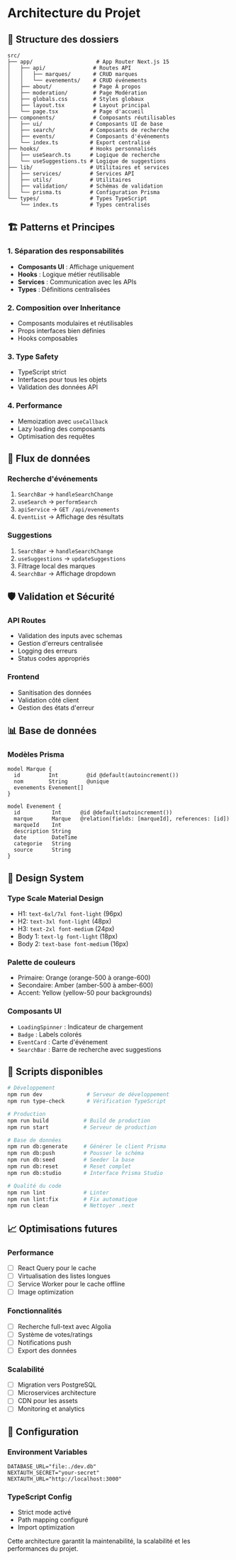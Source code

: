 # Architecture du Projet

## 📁 Structure des dossiers

```
src/
├── app/                    # App Router Next.js 15
│   ├── api/               # Routes API
│   │   ├── marques/       # CRUD marques
│   │   └── evenements/    # CRUD événements
│   ├── about/             # Page À propos
│   ├── moderation/        # Page Modération
│   ├── globals.css        # Styles globaux
│   ├── layout.tsx         # Layout principal
│   └── page.tsx           # Page d'accueil
├── components/            # Composants réutilisables
│   ├── ui/               # Composants UI de base
│   ├── search/           # Composants de recherche
│   ├── events/           # Composants d'événements
│   └── index.ts          # Export centralisé
├── hooks/                # Hooks personnalisés
│   ├── useSearch.ts      # Logique de recherche
│   └── useSuggestions.ts # Logique de suggestions
├── lib/                  # Utilitaires et services
│   ├── services/         # Services API
│   ├── utils/            # Utilitaires
│   ├── validation/       # Schémas de validation
│   └── prisma.ts         # Configuration Prisma
└── types/                # Types TypeScript
    └── index.ts          # Types centralisés
```

## 🏗️ Patterns et Principes

### **1. Séparation des responsabilités**
- **Composants UI** : Affichage uniquement
- **Hooks** : Logique métier réutilisable
- **Services** : Communication avec les APIs
- **Types** : Définitions centralisées

### **2. Composition over Inheritance**
- Composants modulaires et réutilisables
- Props interfaces bien définies
- Hooks composables

### **3. Type Safety**
- TypeScript strict
- Interfaces pour tous les objets
- Validation des données API

### **4. Performance**
- Memoization avec `useCallback`
- Lazy loading des composants
- Optimisation des requêtes

## 🔄 Flux de données

### **Recherche d'événements**
1. `SearchBar` → `handleSearchChange`
2. `useSearch` → `performSearch`
3. `apiService` → `GET /api/evenements`
4. `EventList` → Affichage des résultats

### **Suggestions**
1. `SearchBar` → `handleSearchChange`
2. `useSuggestions` → `updateSuggestions`
3. Filtrage local des marques
4. `SearchBar` → Affichage dropdown

## 🛡️ Validation et Sécurité

### **API Routes**
- Validation des inputs avec schemas
- Gestion d'erreurs centralisée
- Logging des erreurs
- Status codes appropriés

### **Frontend**
- Sanitisation des données
- Validation côté client
- Gestion des états d'erreur

## 📊 Base de données

### **Modèles Prisma**
```prisma
model Marque {
  id         Int         @id @default(autoincrement())
  nom        String      @unique
  evenements Evenement[]
}

model Evenement {
  id          Int      @id @default(autoincrement())
  marque      Marque   @relation(fields: [marqueId], references: [id])
  marqueId    Int
  description String
  date        DateTime
  categorie   String
  source      String
}
```

## 🎨 Design System

### **Type Scale Material Design**
- H1: `text-6xl/7xl font-light` (96px)
- H2: `text-3xl font-light` (48px)
- H3: `text-2xl font-medium` (24px)
- Body 1: `text-lg font-light` (18px)
- Body 2: `text-base font-medium` (16px)

### **Palette de couleurs**
- Primaire: Orange (orange-500 à orange-600)
- Secondaire: Amber (amber-500 à amber-600)
- Accent: Yellow (yellow-50 pour backgrounds)

### **Composants UI**
- `LoadingSpinner` : Indicateur de chargement
- `Badge` : Labels colorés
- `EventCard` : Carte d'événement
- `SearchBar` : Barre de recherche avec suggestions

## 🚀 Scripts disponibles

```bash
# Développement
npm run dev              # Serveur de développement
npm run type-check       # Vérification TypeScript

# Production
npm run build           # Build de production
npm run start           # Serveur de production

# Base de données
npm run db:generate     # Générer le client Prisma
npm run db:push         # Pousser le schéma
npm run db:seed         # Seeder la base
npm run db:reset        # Reset complet
npm run db:studio       # Interface Prisma Studio

# Qualité du code
npm run lint            # Linter
npm run lint:fix        # Fix automatique
npm run clean           # Nettoyer .next
```

## 📈 Optimisations futures

### **Performance**
- [ ] React Query pour le cache
- [ ] Virtualisation des listes longues
- [ ] Service Worker pour le cache offline
- [ ] Image optimization

### **Fonctionnalités**
- [ ] Recherche full-text avec Algolia
- [ ] Système de votes/ratings
- [ ] Notifications push
- [ ] Export des données

### **Scalabilité**
- [ ] Migration vers PostgreSQL
- [ ] Microservices architecture
- [ ] CDN pour les assets
- [ ] Monitoring et analytics

## 🔧 Configuration

### **Environment Variables**
```env
DATABASE_URL="file:./dev.db"
NEXTAUTH_SECRET="your-secret"
NEXTAUTH_URL="http://localhost:3000"
```

### **TypeScript Config**
- Strict mode activé
- Path mapping configuré
- Import optimization

Cette architecture garantit la maintenabilité, la scalabilité et les performances du projet.
